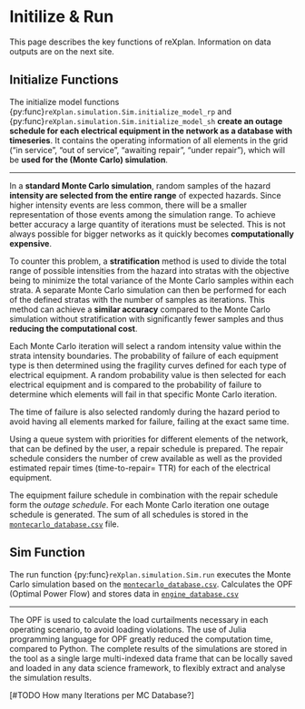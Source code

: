 # Initilize & Run

This page describes the key functions of reXplan. Information on data outputs are on the next site.

## Initialize Functions

The initialize model functions {py:func}`reXplan.simulation.Sim.initialize_model_rp` and
{py:func}`reXplan.simulation.Sim.initialize_model_sh` **create an outage schedule for each electrical equipment in the network as a database with timeseries**. It contains the operating information of all elements in the grid (“in service”, “out of service”, “awaiting repair”, “under repair”), which will be **used for the (Monte Carlo) simulation**.

---

In a **standard Monte Carlo simulation**, random samples of the hazard **intensity are selected from the entire range** of expected hazards. Since higher intensity events are less common, there will be a smaller representation of those events among the simulation range. To achieve better accuracy a large quantity of iterations must be selected. This is not always possible for bigger networks as it quickly becomes **computationally expensive**.

To counter this problem, a **stratification** method is used to divide the total range of possible intensities from the hazard into stratas with the objective being to minimize the total variance of the Monte Carlo samples within each strata. A separate Monte Carlo simulation can then be performed for each of the defined stratas with the number of samples as iterations. This method can achieve a **similar accuracy** compared to the Monte Carlo simulation without stratification with significantly fewer samples and thus **reducing the computational cost**.

Each Monte Carlo iteration will select a random intensity value within the strata intensity boundaries. The probability of failure of each equipment type is then determined using the fragility curves defined for each type of electrical equipment. A random probability value is then selected for each electrical equipment and is compared to the probability of failure to determine which elements will fail in that specific Monte Carlo iteration.

The time of failure is also selected randomly during the hazard period to avoid having all elements marked for failure, failing at the exact same time.

Using a queue system with priorities for different elements of the network, that can be defined by the user, a repair schedule is prepared. The repair schedule considers the number of crew available as well as the provided estimated repair times (time-to-repair= TTR) for each of the electrical equipment.

The equipment failure schedule in combination with the repair schedule form the *outage schedule*. For each Monte Carlo iteration one outage schedule is generated. The sum of all schedules is stored in the [`montecarlo_database.csv`](./out_monte_carlo.md) file.

## Sim Function


The run function {py:func}`reXplan.simulation.Sim.run` executes the Monte Carlo simulation based on the [`montecarlo_database.csv`](./out_monte_carlo.md). Calculates the OPF (Optimal Power Flow) and stores data in [`engine_database.csv`](./out_engine.md)

---

The OPF is used to calculate the load curtailments necessary in each operating scenario, to avoid loading violations. The use of Julia programming language for OPF greatly reduced the computation time, compared to Python. The complete results of the simulations are stored in the tool as a single large multi-indexed data frame that can be locally saved and loaded in any data science framework, to flexibly extract and analyse the simulation results.

[#TODO How many Iterations per MC Database?]